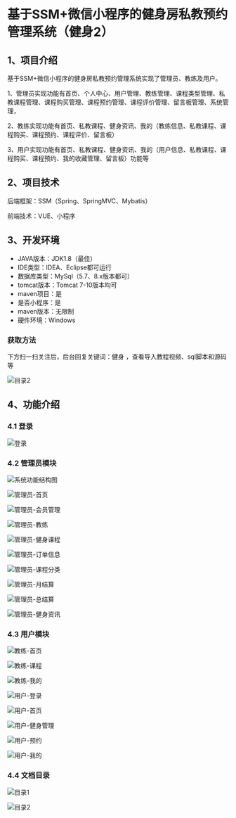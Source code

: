 # 基于SSM+微信小程序的健身房私教预约管理系统（健身2）



## 1、项目介绍

基于SSM+微信小程序的健身房私教预约管理系统实现了管理员、教练及用户。

1、管理员实现功能有首页、个人中心、用户管理、教练管理、课程类型管理、私教课程管理、课程购买管理、课程预约管理、课程评价管理、留言板管理、系统管理，

2、教练实现功能有首页、私教课程、健身资讯、我的（教练信息、私教课程、课程购买、课程预约、课程评价、留言板）

3、用户实现功能有首页、私教课程、健身资讯、我的（用户信息、私教课程、课程购买、课程预约、我的收藏管理、留言板）功能等

## 2、项目技术

后端框架：SSM（Spring、SpringMVC、Mybatis）

前端技术：VUE、小程序

## 3、开发环境

- JAVA版本：JDK1.8（最佳）
- IDE类型：IDEA、Eclipse都可运行
- 数据库类型：MySql（5.7、8.x版本都可） 
- tomcat版本：Tomcat 7-10版本均可
- maven项目：是
- 是否小程序：是
- maven版本：无限制
- 硬件环境：Windows
###  获取方法

下方扫一扫关注后，后台回复关键词：健身 ，查看导入教程视频、sql脚本和源码等

![目录2](https://www.codemarket.fun/202407032155305.png)


## 4、功能介绍

### 4.1 登录

![登录](https://www.codemarket.fun/202407152004334.png)

### 4.2 管理员模块
![系统功能结构图](https://www.codemarket.fun/202407152004705.png)

![管理员-首页](https://www.codemarket.fun/202407152004419.png)

![管理员-会员管理](https://www.codemarket.fun/202407152004985.png)

![管理员-教练](https://www.codemarket.fun/202407152004005.png)

![管理员-健身课程](https://www.codemarket.fun/202407152004975.png)

![管理员-订单信息](https://www.codemarket.fun/202407152004963.png)

![管理员-课程分类](https://www.codemarket.fun/202407152004017.png)

![管理员-月结算](https://www.codemarket.fun/202407152004489.png)

![管理员-总结算](https://www.codemarket.fun/202407152004562.png)

![管理员-健身资讯](https://www.codemarket.fun/202407152004997.png)

### 4.3 用户模块

![教练-首页](https://www.codemarket.fun/202407152004342.png)

![教练-课程](https://www.codemarket.fun/202407152004330.png)

![教练-我的 ](https://www.codemarket.fun/202407152004338.png)

![用户-登录](https://www.codemarket.fun/202407152004340.png)

![用户-首页](https://www.codemarket.fun/202407152004374.png)

![用户-健身管理](https://www.codemarket.fun/202407152004356.png)

![用户-预约](https://www.codemarket.fun/202407152004796.png)

![用户-我的](https://www.codemarket.fun/202407152004731.png)

### 4.4 文档目录

![目录1](https://www.codemarket.fun/202407152004110.png)

![目录2](https://www.codemarket.fun/202407152004119.png)

